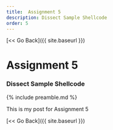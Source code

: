 ```yaml
---
title:  Assignment 5
description: Dissect Sample Shellcode
order: 5
---
```


[&lt;&lt; Go Back]({{ site.baseurl }})

# Assignment 5
### Dissect Sample Shellcode
{% include preamble.md %}

This is my post for Assignment 5

[&lt;&lt; Go Back]({{ site.baseurl }})
